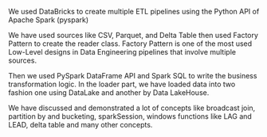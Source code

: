 We used DataBricks to create multiple ETL pipelines using the Python API of Apache Spark (pyspark)

We have used sources like CSV, Parquet, and Delta Table then used Factory Pattern to create the reader class. Factory Pattern is one of the most used Low-Level designs in Data Engineering pipelines that involve multiple sources.

Then we used PySpark DataFrame API and Spark SQL to write the business transformation logic. In the loader part, we have loaded data into two fashion one using DataLake and another by Data LakeHouse.

We have discussed and demonstrated a lot of concepts like broadcast join, partition by and bucketing, sparkSession, windows functions like LAG and LEAD, delta table and many other concepts. 
